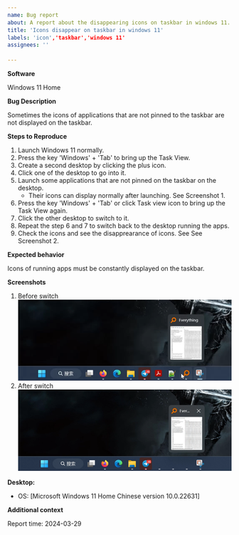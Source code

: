 ```yaml
---
name: Bug report
about: A report about the disappearing icons on taskbar in windows 11. 
title: 'Icons disappear on taskbar in windows 11'
labels: 'icon','taskbar','windows 11'
assignees: ''

---
```

**Software**

Windows 11 Home

**Bug Description**

Sometimes the icons of applications that are not pinned to the taskbar are not displayed on the taskbar.

**Steps to Reproduce**
1. Launch Windows 11 normally.
2. Press the key 'Windows' + 'Tab' to bring up the Task View.
3. Create a second desktop by clicking the plus icon.
4. Click one of the desktop to go into it.
5. Launch some applications that are not pinned on the taskbar on the desktop.
    -  Their icons can display normally after launching. See Screenshot 1.
6. Press the key 'Windows' + 'Tab' or click Task view icon to bring up the Task View again.
7. Click the other desktop to switch to it.
8. Repeat the step 6 and 7 to switch back to the desktop running the apps.
9. Check the icons and see the disapprearance of icons. See See Screenshot 2. 


**Expected behavior**

Icons of running apps must be constantly displayed on the taskbar.

**Screenshots**

1. Before switch
![BeforeSwitch](https://github.com/chihchengT/ZhizhengDong-BugReports/blob/fab9f2b19e81621eb2ca931593d146c7d1153125/Image/iconsOnTaskbar.png)
2. After switch 
![AfterSwitch](https://github.com/chihchengT/ZhizhengDong-BugReports/blob/fab9f2b19e81621eb2ca931593d146c7d1153125/Image/IconsDisappear.png)


**Desktop:**
 - OS: [Microsoft Windows 11 Home Chinese version 10.0.22631]

**Additional context**

Report time: 2024-03-29
